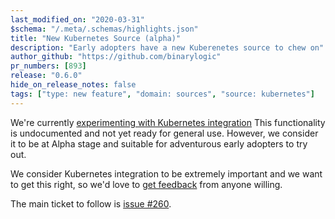 ```yaml
---
last_modified_on: "2020-03-31"
$schema: "/.meta/.schemas/highlights.json"
title: "New Kubernetes Source (alpha)"
description: "Early adopters have a new Kuberenetes source to chew on"
author_github: "https://github.com/binarylogic"
pr_numbers: [893]
release: "0.6.0"
hide_on_release_notes: false
tags: ["type: new feature", "domain: sources", "source: kubernetes"]
---
```


We're currently [experimenting with Kubernetes integration](https://github.com/timberio/vector/issues/260)
This functionality is undocumented and not yet ready for general use. However,
we consider it to be at Alpha stage and suitable for adventurous early adopters
to try out.

<!--truncate-->

We consider Kubernetes integration to be extremely important and we want to get
this right, so we'd love to [get feedback][urls.vector_chat] from anyone willing.

The main ticket to follow is [issue #260](https://github.com/timberio/vector/issues/260).

[urls.vector_chat]: https://chat.vector.dev
